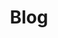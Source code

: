 ---
permalink: /journal/
title: "Blog"
layout: home
seo_title: Rugved Mhatre | Blog
seo_description: Explore blogs on Machine Learning, Deep Learning, Computer Architecture, and Life at NYU.
excerpt: Explore blogs on Machine Learning, Deep Learning, Computer Architecture, and Life at NYU.
---